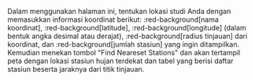 Dalam menggunakan halaman ini, tentukan lokasi studi Anda dengan memasukkan informasi koordinat berikut: :red-background[nama koordinat], :red-background[latitude], :red-background[longitude] (dalam bentuk angka desimal atau derajat), :red-background[radius tinjauan] dari koordinat, dan :red-background[jumlah stasiun] yang ingin ditampilkan. Kemudian menekan tombol "Find Neareset Stations" dan akan tertampil peta dengan lokasi stasiun hujan terdekat dan tabel yang berisi daftar stasiun beserta jaraknya dari titik tinjauan.